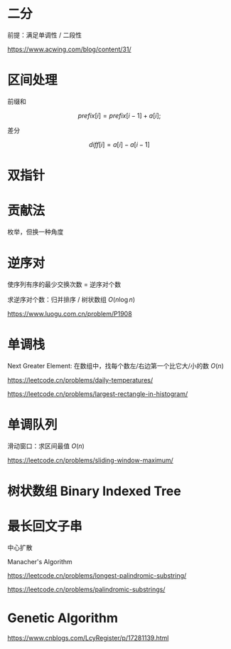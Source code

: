 # 二分

前提：满足单调性 / 二段性

https://www.acwing.com/blog/content/31/

# 区间处理

前缀和

$$
prefix[i] = prefix[i-1] + a[i];
$$

差分

$$
diff[i] = a[i] - a[i-1]
$$

# 双指针

# 贡献法

枚举，但换一种角度

# 逆序对

使序列有序的最少交换次数 = 逆序对个数

求逆序对个数：归并排序 / 树状数组 $O(n \log n)$

https://www.luogu.com.cn/problem/P1908

# 单调栈

Next Greater Element: 在数组中，找每个数左/右边第一个比它大/小的数 $O(n)$

https://leetcode.cn/problems/daily-temperatures/

https://leetcode.cn/problems/largest-rectangle-in-histogram/

# 单调队列

滑动窗口：求区间最值 $O(n)$

https://leetcode.cn/problems/sliding-window-maximum/

# 树状数组 Binary Indexed Tree

# 最长回文子串

中心扩散

Manacher's Algorithm

https://leetcode.cn/problems/longest-palindromic-substring/

https://leetcode.cn/problems/palindromic-substrings/

# Genetic Algorithm

https://www.cnblogs.com/LcyRegister/p/17281139.html
